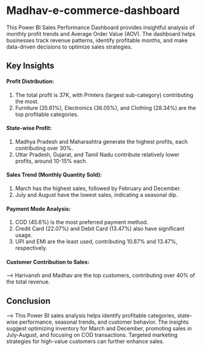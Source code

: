 # Madhav-e-commerce-dashboard
This Power BI Sales Performance Dashboard provides insightful analysis of monthly profit trends and Average Order Value (AOV). The dashboard helps businesses track revenue patterns, identify profitable months, and make data-driven decisions to optimize sales strategies.

## Key Insights

#### Profit Distribution:

1. The total profit is 37K, with Printers (largest sub-category) contributing the most.
2. Furniture (35.61%), Electronics (36.05%), and Clothing (28.34%) are the top profitable categories.

#### State-wise Profit:

1. Madhya Pradesh and Maharashtra generate the highest profits, each contributing over 30%.
2. Uttar Pradesh, Gujarat, and Tamil Nadu contribute relatively lower profits, around 10-15% each.

#### Sales Trend (Monthly Quantity Sold):

1. March has the highest sales, followed by February and December.
2. July and August have the lowest sales, indicating a seasonal dip.

#### Payment Mode Analysis:

1. COD (45.6%) is the most preferred payment method.
2. Credit Card (22.07%) and Debit Card (13.47%) also have significant usage.
3. UPI and EMI are the least used, contributing 10.87% and 13.47%, respectively.

#### Customer Contribution to Sales:

--> Harivansh and Madhav are the top customers, contributing over 40% of the total revenue.

## Conclusion

--> This Power BI sales analysis helps identify profitable categories, state-wise performance, seasonal trends, and customer behavior. The insights suggest optimizing inventory for March and December, promoting sales in July-August, and focusing on COD transactions. Targeted marketing strategies for high-value customers can further enhance sales.
